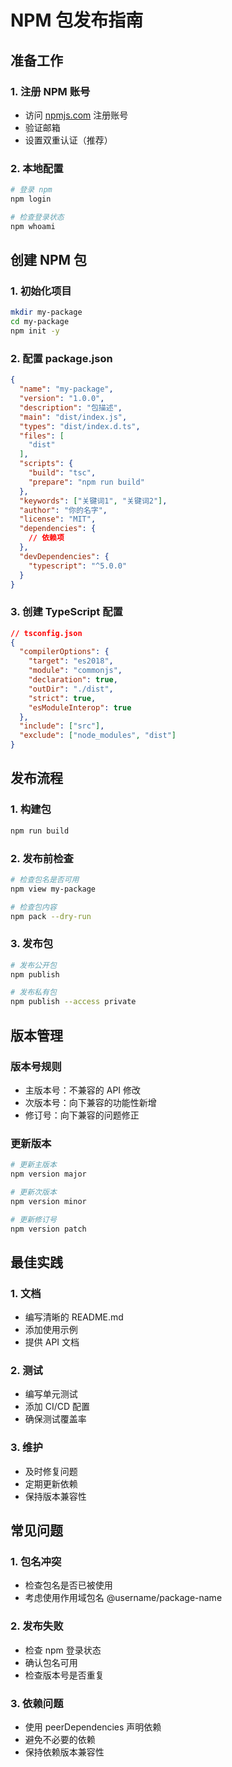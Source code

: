 # NPM 包发布指南

## 准备工作

### 1. 注册 NPM 账号
- 访问 [npmjs.com](https://www.npmjs.com) 注册账号
- 验证邮箱
- 设置双重认证（推荐）

### 2. 本地配置
```bash
# 登录 npm
npm login

# 检查登录状态
npm whoami
```

## 创建 NPM 包

### 1. 初始化项目
```bash
mkdir my-package
cd my-package
npm init -y
```

### 2. 配置 package.json
```json
{
  "name": "my-package",
  "version": "1.0.0",
  "description": "包描述",
  "main": "dist/index.js",
  "types": "dist/index.d.ts",
  "files": [
    "dist"
  ],
  "scripts": {
    "build": "tsc",
    "prepare": "npm run build"
  },
  "keywords": ["关键词1", "关键词2"],
  "author": "你的名字",
  "license": "MIT",
  "dependencies": {
    // 依赖项
  },
  "devDependencies": {
    "typescript": "^5.0.0"
  }
}
```

### 3. 创建 TypeScript 配置
```json
// tsconfig.json
{
  "compilerOptions": {
    "target": "es2018",
    "module": "commonjs",
    "declaration": true,
    "outDir": "./dist",
    "strict": true,
    "esModuleInterop": true
  },
  "include": ["src"],
  "exclude": ["node_modules", "dist"]
}
```

## 发布流程

### 1. 构建包
```bash
npm run build
```

### 2. 发布前检查
```bash
# 检查包名是否可用
npm view my-package

# 检查包内容
npm pack --dry-run
```

### 3. 发布包
```bash
# 发布公开包
npm publish

# 发布私有包
npm publish --access private
```

## 版本管理

### 版本号规则
- 主版本号：不兼容的 API 修改
- 次版本号：向下兼容的功能性新增
- 修订号：向下兼容的问题修正

### 更新版本
```bash
# 更新主版本
npm version major

# 更新次版本
npm version minor

# 更新修订号
npm version patch
```

## 最佳实践

### 1. 文档
- 编写清晰的 README.md
- 添加使用示例
- 提供 API 文档

### 2. 测试
- 编写单元测试
- 添加 CI/CD 配置
- 确保测试覆盖率

### 3. 维护
- 及时修复问题
- 定期更新依赖
- 保持版本兼容性

## 常见问题

### 1. 包名冲突
- 检查包名是否已被使用
- 考虑使用作用域包名 @username/package-name

### 2. 发布失败
- 检查 npm 登录状态
- 确认包名可用
- 检查版本号是否重复

### 3. 依赖问题
- 使用 peerDependencies 声明依赖
- 避免不必要的依赖
- 保持依赖版本兼容性 